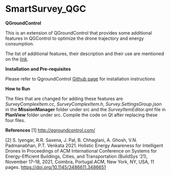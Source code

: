 # SmartSurvey_QGC

**QGroundControl**

This is an extension of QGroundControl that provides some additional features in QGControl to optimize the drone trajectory and energy consumption.

The list of additional features, their description and their use are mentioned on the [link](https://docs.google.com/presentation/d/1INAbxRJxul3wHkVudp6JSQHbo7yK59PzovAylaD3nAE/edit?usp=sharing).


**Installation and Pre-requisites**

Please refer to QgroundControl [Github page](https://github.com/mavlink/qgroundcontrol) for installation instructions


**How to Run**

The files that are changed for adding these features are _SurveyComplexItem.cc_, _SurveyComplexItem.h_, _Survey.SettingsGroup.json_ in the **MissionManager** folder under src and the _SurveyItemEditor.qml_ file in **PlanView** folder under src. Compile the code on Qt after replacing these four files.


**References**
[1] http://qgroundcontrol.com/

[2] S. Iyengar, R.R. Saxena, J. Pal, B. Chhaglani, A. Ghosh, V.N. Padmanabhan, P.T. Venkata 2021. Holistic Energy Awareness for Intelligent Drones In Proceedings of ACM International Conference on Systems for Energy-Efficient Buildings, Cities, and Transportation (BuildSys ’21), November 17–18, 2021, Coimbra, Portugal.ACM, New York, NY, USA, 11 pages. https://doi.org/10.1145/3486611.3486651

